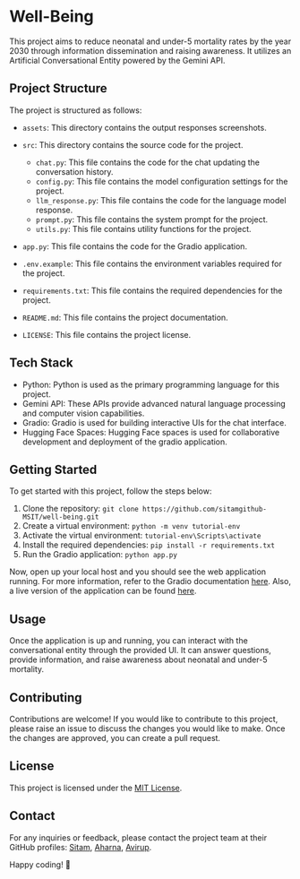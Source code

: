 ﻿# Well-Being

This project aims to reduce neonatal and under-5 mortality rates by the year 2030 through information dissemination and raising awareness. It utilizes an Artificial Conversational Entity powered by the Gemini API.

## Project Structure

The project is structured as follows:

- `assets`: This directory contains the output responses screenshots.

- `src`: This directory contains the source code for the project.

  - `chat.py`: This file contains the code for the chat updating the conversation history.
  - `config.py`: This file contains the model configuration settings for the project.
  - `llm_response.py`: This file contains the code for the language model response.
  - `prompt.py`: This file contains the system prompt for the project.
  - `utils.py`: This file contains utility functions for the project.

- `app.py`: This file contains the code for the Gradio application.
- `.env.example`: This file contains the environment variables required for the project.
- `requirements.txt`: This file contains the required dependencies for the project.
- `README.md`: This file contains the project documentation.
- `LICENSE`: This file contains the project license.

## Tech Stack

- Python: Python is used as the primary programming language for this project.
- Gemini API: These APIs provide advanced natural language processing and computer vision capabilities.
- Gradio: Gradio is used for building interactive UIs for the chat interface.
- Hugging Face Spaces: Hugging Face spaces is used for collaborative development and deployment of the gradio application.

## Getting Started

To get started with this project, follow the steps below:

1. Clone the repository: `git clone https://github.com/sitamgithub-MSIT/well-being.git`
2. Create a virtual environment: `python -m venv tutorial-env`
3. Activate the virtual environment: `tutorial-env\Scripts\activate`
4. Install the required dependencies: `pip install -r requirements.txt`
5. Run the Gradio application: `python app.py`

Now, open up your local host and you should see the web application running. For more information, refer to the Gradio documentation [here](https://www.gradio.app/docs/interface). Also, a live version of the application can be found [here](https://sitammeur-well-being.hf.space/).

## Usage

Once the application is up and running, you can interact with the conversational entity through the provided UI. It can answer questions, provide information, and raise awareness about neonatal and under-5 mortality.

## Contributing

Contributions are welcome! If you would like to contribute to this project, please raise an issue to discuss the changes you would like to make. Once the changes are approved, you can create a pull request.

## License

This project is licensed under the [MIT License](LICENSE).

## Contact

For any inquiries or feedback, please contact the project team at their GitHub profiles: [Sitam](https://github.com/sitamgithub-MSIT), [Aharna](https://github.com/aharna), [Avirup](https://github.com/avirupnandi1).

Happy coding! 🚀
